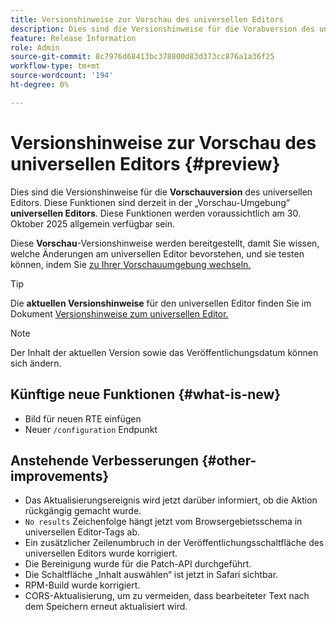 ```yaml
---
title: Versionshinweise zur Vorschau des universellen Editors
description: Dies sind die Versionshinweise für die Vorabversion des universellen Editors.
feature: Release Information
role: Admin
source-git-commit: 8c7976d68413bc378800d83d373cc876a1a36f25
workflow-type: tm+mt
source-wordcount: '194'
ht-degree: 0%

---
```



# Versionshinweise zur Vorschau des universellen Editors {#preview}

Dies sind die Versionshinweise für die **Vorschauversion** des universellen Editors. Diese Funktionen sind derzeit in der „Vorschau-Umgebung“ **universellen Editors**. Diese Funktionen werden voraussichtlich am 30. Oktober 2025 allgemein verfügbar sein.

Diese **Vorschau**-Versionshinweise werden bereitgestellt, damit Sie wissen, welche Änderungen am universellen Editor bevorstehen, und sie testen können, indem Sie [zu Ihrer Vorschauumgebung wechseln.](/help/sites-cloud/authoring/universal-editor/navigation.md#user-properties)

>[!TIP]
>
>Die **aktuellen Versionshinweise** für den universellen Editor finden Sie im Dokument [Versionshinweise zum universellen Editor.](/help/release-notes/universal-editor/current.md)

>[!NOTE]
>
>Der Inhalt der aktuellen Version sowie das Veröffentlichungsdatum können sich ändern.

## Künftige neue Funktionen {#what-is-new}

* Bild für neuen RTE einfügen
* Neuer `/configuration` Endpunkt

## Anstehende Verbesserungen {#other-improvements}

* Das Aktualisierungsereignis wird jetzt darüber informiert, ob die Aktion rückgängig gemacht wurde.
* `No results` Zeichenfolge hängt jetzt vom Browsergebietsschema in universellen Editor-Tags ab.
* Ein zusätzlicher Zeilenumbruch in der Veröffentlichungsschaltfläche des universellen Editors wurde korrigiert.
* Die Bereinigung wurde für die Patch-API durchgeführt.
* Die Schaltfläche „Inhalt auswählen“ ist jetzt in Safari sichtbar.
* RPM-Build wurde korrigiert.
* CORS-Aktualisierung, um zu vermeiden, dass bearbeiteter Text nach dem Speichern erneut aktualisiert wird.
